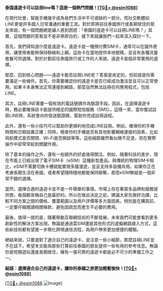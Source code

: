 **泰国遠遊卡可以註冊line嗎？這是一個熱門問題！[[TG💪+ @esim1088](https://t.me/s/esim1088)]**

在現代社會，智能手機幾乎成為我們生活中不可或缺的一部分。而社交軟體如LINE更是許多國人日常溝通的重要工具。對於即將前往泰國旅行或長期居住的朋友來說，有一個問題總是讓人感到困惑：「泰國的遠遊卡可以註冊LINE嗎？」其實，這個問題的答案並不是非黑即白的，接下來就讓我們一起來深入探討一下。

首先，我們得知道什麼是遠遊卡。遠遊卡是一種預付費SIM卡，通常可以在國外使用，讓使用者能夠保持聯絡和上網。這些卡在當地提供本地號碼，並且有各種流量套餐可供選擇。對於計劃前往泰國旅行或工作的人來說，遠遊卡是個非常實用的選擇。

那麼，回到核心問題——遠遊卡能否註冊LINE呢？答案是肯定的，但前提是你需要滿足一些條件。首先，你需要確認你的遠遊卡是否已經成功激活並且可以正常使用。如果卡本身無法正常連接到網路，那麼自然無法註冊任何應用程式，包括LINE。

其次，註冊LINE需要一個有效的電話號碼作為驗證手段。因此，在選擇遠遊卡時，務必要確保該卡能提供穩定的國際短信服務（SMS）。這樣一來，當你嘗試註冊LINE時，系統會向你發送驗證碼，幫助你完成註冊過程。

此外，還有一些小技巧可以幫助你更順利地完成LINE註冊。例如，確保你的手機時間和日期設置正確；同時，檢查你的手機是否有其他影響網絡連接的因素，比如飛航模式是否關閉、Wi-Fi是否開啟等等。這些細節雖然看似微不足道，但在實際操作中卻常常起到關鍵作用。

除了基本的操作之外，還有一些額外的好處值得關注。例如，隨著科技的進步，現在市面上已經出現了電子SIM卡（eSIM）這種新型產品。與傳統的物理SIM卡相比，eSIM不需要切換卡槽就能實現多國漫遊，並且支持多設備共用。如果你正在考慮長期生活在泰國，或者希望隨時隨地都能保持聯繫，那麼eSIM無疑是一個非常不錯的選擇。

當然，選擇合適的遠遊卡並不是一件簡單的事情。市場上存在著眾多品牌和服務提供商，每個都宣稱自己是最好的。所以在做出決定之前，建議大家先做好功課，比較不同方案之間的價格、覆蓋範圍以及用戶評價等多方面因素。特別是在購買前，一定要仔細閱讀相關條款，避免因疏忽而產生不必要的費用。

最後，值得一提的是，隨著移動互聯網技術的不斷發展，未來我們可能會看到更多創新性的解決方案出現。無論是通過雲SIM還是其他形式的虛擬網路接入方式，這些新技術都有望進一步簡化跨境通信流程，為用戶帶來更加便捷的體驗。

總結來說，只要選對了適合自己的遠遊卡，並注意一些小細節，那麼註冊LINE並不在話下。希望本文能為那些打算前往泰國的朋友提供一些有用的參考信息。無論你是短期遊玩還是長期居住，擁有一張可靠的遠遊卡都是必不可少的準備工作之一。

**結語：選擇適合自己的遠遊卡，讓你的泰國之旅更加輕鬆愉快！[[TG💪+ @esim1088](https://t.me/s/esim1088)]**

[[TG💪+ @esim1088](https://t.me/s/esim1088) ![Image](https://i.postimg.cc/4NQfJmqS/Snipaste-2025-05-13-00-14-12.png)]